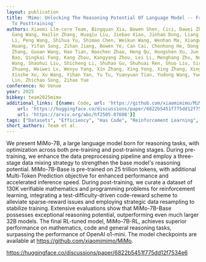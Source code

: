 ```yaml
---
layout: publication
title: 'Mimo: Unlocking The Reasoning Potential Of Language Model -- From Pretraining
  To Posttraining'
authors: Xiaomi Llm-core Team, Bingquan Xia, Bowen Shen, Cici, Dawei Zhu, di Zhang,
  Gang Wang, Hailin Zhang, Huaqiu Liu, Jiebao Xiao, Jinhao Dong, Liang Zhao, Peidian
  Li, Peng Wang, Shihua Yu, Shimao Chen, Weikun Wang, Wenhan Ma, Xiangwei Deng, Yi
  Huang, Yifan Song, Zihan Jiang, Bowen Ye, Can Cai, Chenhong He, Dong Zhang, Duo
  Zhang, Guoan Wang, Hao Tian, Haochen Zhao, Heng Qu, Hongshen Xu, Jun Shi, Kainan
  Bao, Qingkai Fang, Kang Zhou, Kangyang Zhou, Lei Li, Menghang Zhu, Nuo Chen, Qiantong
  Wang, Shaohui Liu, Shicheng Li, Shuhao Gu, Shuhuai Ren, Shuo Liu, Sirui Deng, Weiji
  Zhuang, Weiwei Lv, Wenyu Yang, Xin Zhang, Xing Yong, Xing Zhang, Xingchen Song,
  Xinzhe Xu, Xu Wang, Yihan Yan, Yu Tu, Yuanyuan Tian, Yudong Wang, Yue Yu, Zhenru
  Lin, Zhichao Song, Zihao Yue
conference: No Venue
year: 2025
bibkey: team2025mimo
additional_links: [{name: Code, url: 'https://github.com/xiaomimimo/MiMo'}, {name: Code,
    url: 'https://huggingface.co/discussions/paper/6822b5451f775dd12f7534e6'}, {name: Paper,
    url: 'https://arxiv.org/abs/hf2505.07608'}]
tags: ["Datasets", "Efficiency", "Has Code", "Reinforcement Learning", "Training Techniques"]
short_authors: Team et al.
---
```

We present MiMo-7B, a large language model born for reasoning tasks, with optimization across both pre-training and post-training stages. During pre-training, we enhance the data preprocessing pipeline and employ a three-stage data mixing strategy to strengthen the base model's reasoning potential. MiMo-7B-Base is pre-trained on 25 trillion tokens, with additional Multi-Token Prediction objective for enhanced performance and accelerated inference speed. During post-training, we curate a dataset of 130K verifiable mathematics and programming problems for reinforcement learning, integrating a test-difficulty-driven code-reward scheme to alleviate sparse-reward issues and employing strategic data resampling to stabilize training. Extensive evaluations show that MiMo-7B-Base possesses exceptional reasoning potential, outperforming even much larger 32B models. The final RL-tuned model, MiMo-7B-RL, achieves superior performance on mathematics, code and general reasoning tasks, surpassing the performance of OpenAI o1-mini. The model checkpoints are available at https://github.com/xiaomimimo/MiMo.

https://huggingface.co/discussions/paper/6822b5451f775dd12f7534e6